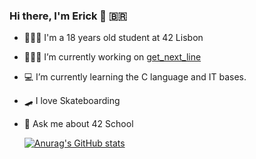 ### Hi there, I'm Erick 👋 🇧🇷 

- 👨🏼‍🎓 I'm a 18 years old student at 42 Lisbon
- 👨🏼‍💻 I’m currently working on [get_next_line](https://github.com/egoncalv/get_next_line)
- 💻 I’m currently learning the C language and IT bases.
- 🛹 I love Skateboarding
- 💬 Ask me about 42 School

    [![Anurag's GitHub stats](https://github-readme-stats.vercel.app/api?username=egoncalv&theme=github_dark&show_icons=true)](https://github.com/anuraghazra/github-readme-stats)
